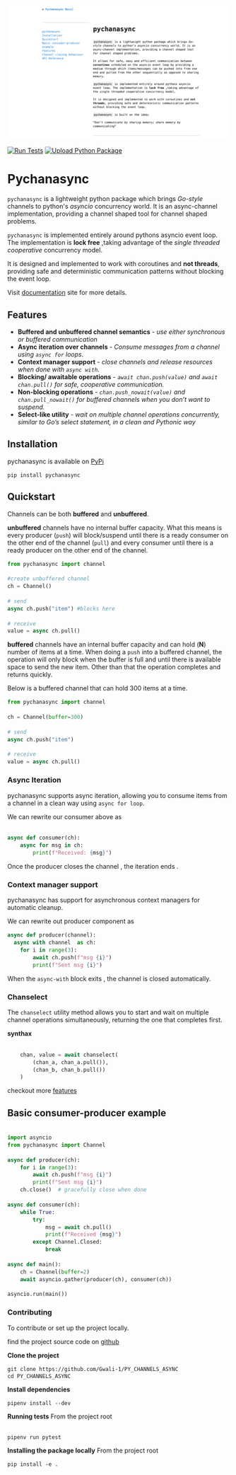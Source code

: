 ![docs screenshot](./docs/Screenshot.png)


[![Run Tests](https://github.com/Gwali-1/PY_CHANNELS_ASYNC/actions/workflows/test-and-lint.yml/badge.svg)](https://github.com/Gwali-1/PY_CHANNELS_ASYNC/actions/workflows/test-and-lint.yml)
[![Upload Python Package](https://github.com/Gwali-1/PY_CHANNELS_ASYNC/actions/workflows/python-publish.yml/badge.svg)](https://github.com/Gwali-1/PY_CHANNELS_ASYNC/actions/workflows/python-publish.yml)



# Pychanasync

`pychanasync` is a lightweight python package which brings _Go-style_ channels to
python's _asyncio_ concurrency world. It is an async-channel implementation,
providing a channel shaped tool for channel shaped problems.

`pychanasync` is implemented entirely around pythons asyncio event loop.
The implementation is **lock free** ,taking advantage of the _single threaded
cooperative_ concurrency model.

It is designed and implemented to work with coroutines and **not threads**, providing
safe and deterministic communication patterns without blocking the event loop.

Visit [documentation](https://gwali-1.github.io/PY_CHANNELS_ASYNC/) site for more details.

## Features

- **Buffered and unbuffered channel semantics** - _use either synchronous or buffered communication_
- **Async iteration over channels** - _Consume messages from a channel using `async for` loops._
- **Context manager support** - _close channels and release resources when done with `async with`._
- **Blocking/ awaitable operations** - _`await chan.push(value)` and `await chan.pull()`
  for safe, cooperative communication._
- **Non-blocking operations** - _`chan.push_nowait(value)` and `chan.pull_nowait()` for buffered channels when you don’t want to suspend._
- **Select-like utility** - _wait on multiple channel operations concurrently, similar to Go’s select statement, in a clean and Pythonic way_

## Installation

pychanasync is available on [PyPi](https://pypi.org/project/pychanasync/)

```shell
pip install pychanasync
```

## Quickstart

Channels can be both **buffered** and **unbuffered**.

**unbuffered** channels have no internal buffer capacity. What this means is
every producer (`push`) will block/suspend until there is a ready consumer on
the other end of the channel (`pull`) and every consumer until there is a
ready producer on the other end of the channel.

```python
from pychanasync import channel

#create unbuffered channel
ch = Channel()

# send
async ch.push("item") #blocks here

# receive
value = async ch.pull()

```

**buffered** channels have an internal buffer capacity and can hold (**N**)
number of items at a time. When doing a `push` into a buffered channel, the
operation will only block when the buffer is full and until there is available
space to send the new item. Other than that the operation completes
and returns quickly.

Below is a buffered channel that can hold 300 items at a time.

```python
from pychanasync import channel

ch = Channel(buffer=300)

# send
async ch.push("item")

# receive
value = async ch.pull()

```

### Async Iteration

pychanasync supports async iteration, allowing you to consume items from a channel
in a clean way using `async for loop`.

We can rewrite our consumer above as

```python

async def consumer(ch):
    async for msg in ch:
        print(f"Received: {msg}")

```

Once the producer closes the channel , the iteration ends .

### Context manager support

pychanasync has support for asynchronous context managers for automatic cleanup.

We can rewrite out producer component as

```python
async def producer(channel):
  async with channel  as ch:
    for i in range(3):
        await ch.push(f"msg {i}")
        print(f"Sent msg {i}")

```

When the `async-with` block exits , the channel is closed automatically.

### Chanselect

The `chanselect` utility method allows you to start and wait on multiple channel operations simultaneously,
returning the one that completes first.

**synthax**

```python

    chan, value = await chanselect(
        (chan_a, chan_a.pull()),
        (chan_b, chan_b.pull())
    )

```

checkout more [features](https://gwali-1.github.io/PY_CHANNELS_ASYNC/#features)

## Basic consumer-producer example

```python

import asyncio
from pychanasync import Channel

async def producer(ch):
    for i in range(3):
        await ch.push(f"msg {i}")
        print(f"Sent msg {i}")
    ch.close()  # gracefully close when done

async def consumer(ch):
    while True:
        try:
            msg = await ch.pull()
            print(f"Received {msg}")
        except Channel.Closed:
            break

async def main():
    ch = Channel(buffer=2)
    await asyncio.gather(producer(ch), consumer(ch))

asyncio.run(main())

```

### Contributing

To contribute or set up the project locally.

find the project source code on [github](https://github.com/Gwali-1/PY_CHANNELS_ASYNC)

**Clone the project**

```shell
git clone https://github.com/Gwali-1/PY_CHANNELS_ASYNC
cd PY_CHANNELS_ASYNC
```

**Install dependencies**

```shell
pipenv install --dev

```

**Running tests**
From the project root

```shell

pipenv run pytest
```

**Installing the package locally**
From the project root

```shell
pip install -e .

```
